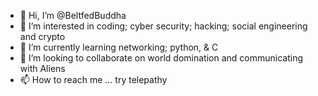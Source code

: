 - 👋 Hi, I’m @BeltfedBuddha
- 👀 I’m interested in coding; cyber security; hacking; social engineering and crypto
- 🌱 I’m currently learning networking; python, & C
- 💞️ I’m looking to collaborate on world domination and communicating with Aliens
- 📫 How to reach me ... try telepathy

<!---
BeltfedBuddha/BeltfedBuddha is a ✨ special ✨ repository because its `README.md` (this file) appears on your GitHub profile.
You can click the Preview link to take a look at your changes.
--->
